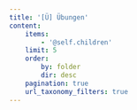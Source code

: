 ```yaml
---
title: '[Ü] Übungen'
content:
    items:
        - '@self.children'
    limit: 5
    order:
        by: folder
        dir: desc
    pagination: true
    url_taxonomy_filters: true
---
```


